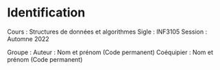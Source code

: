 # Identification
Cours      : Structures de données et algorithmes
Sigle      : INF3105
Session    : Automne 2022

Groupe     : 
Auteur     : Nom et prénom (Code permanent) 
Coéquipier : Nom et prénom (Code permanent)
